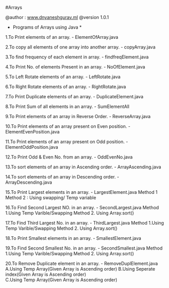 #Arrays

@author : www.dnyaneshgurav.ml
@version 1.0.1

* Programs of Arrays using Java *

1.To Print elements of an array. - ElementOfArray.java

2.To copy all elements of one array into another array. - copyArray.java

3.To find frequency of each element in array. - findfreqElement.java

4.To Print No. of elements Present in an array. - NoOfElement.java

5.To Left Rotate elements of an array. - LeftRotate.java

6.To Right Rotate elements of an array. - RightRotate.java

7.To Print Duplicate elements of an array. - DuplicateElement.java

8.To Print Sum of all elements in an array. - SumElementAll

9.To Print elements of an array in Reverse Order. - ReverseArray.java

10.To Print elements of an array present on Even position. - ElementEvenPosition.java

11.To Print elements of an array present on Odd position. - ElementOddPosition.java

12.To Print Odd & Even No. from an array. - OddEvenNo.java

13.To sort elements of an array in Ascending order. - ArrayAscending.java

14.To sort elements of an array in Descending order. - ArrayDescending.java

15.To Print Largest elements in an array. - LargestElement.java
	Method 1
	Method 2 : Using swapping/ Temp variable

16.To Find Second Largest NO. in an array. - SecondLargest.java
	Method 1.Using Temp Varible/Swapping
	Method 2. Using Array.sort()

17.To Find Third Largest No. in an array. - ThirdLargest.java
	Method 1.Using Temp Varible/Swapping
	Method 2. Using Array.sort()

18.To Print Smallest elements in an array. - SmallestElement.java

19.To Find Second Smallest No. in an array. - SecondSmallest.java
	Method 1.Using Temp Varible/Swapping
	Method 2. Using Array.sort()

20.To Remove Duplicate element in an array. - RemoveDuplElement.java
	A.Using Temp Array(Given Array is Ascending order)
	B.Using Seperate index(Given Array is Ascending order)	
	C.Using Temp Array(Given Array is Ascending order)

